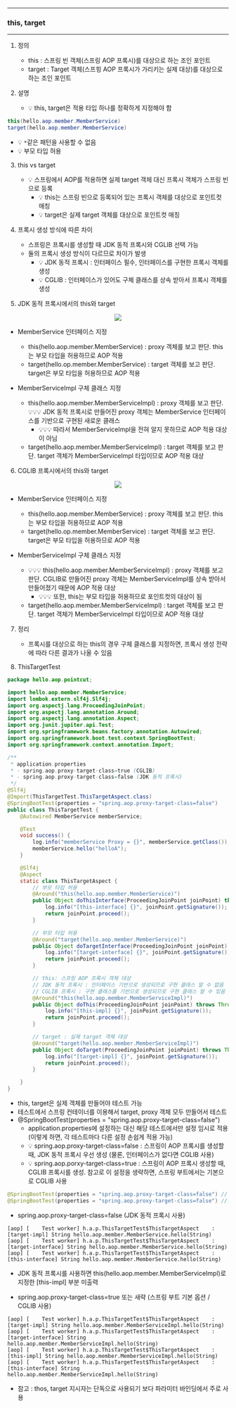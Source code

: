 -----
### this, target
-----
1. 정의
   - this : 스프링 빈 객체(스프링 AOP 프록시)를 대상으로 하는 조인 포인트
   - target : Target 객체(스프힝 AOP 프록시가 가리키는 실제 대상)를 대상으로 하는 조인 포인트

2. 설명
   - 💡 this, target은 적용 타입 하나를 정확하게 지정해야 함
```java
this(hello.aop.member.MemberService)
target(hello.aop.member.MemberService)
```
  - 💡 ```*```같은 패턴을 사용할 수 없음
  - 💡 부모 타입 허용

3. this vs target
   - 💡 스프링에서 AOP를 적용하면 실제 target 객체 대신 프록시 객체가 스프링 빈으로 등록
     + 💡 this는 스프링 빈으로 등록되어 있는 프록시 객체를 대상으로 포인트컷 매칭
     + 💡 target은 실제 target 객체를 대상으로 포인트컷 매칭

4. 프록시 생성 방식에 따른 차이
   - 스프링은 프록시를 생성할 때 JDK 동적 프록시와 CGLIB 선택 가능
   - 둘의 프록시 생성 방식이 다르므로 차이가 발생
     + 💡 JDK 동적 프록시 : 인터페이스 필수, 인터페이스를 구현한 프록시 객체를 생성
     + 💡 CGLIB : 인터페이스가 있어도 구체 클래스를 상속 받아서 프록시 객체를 생성

5. JDK 동적 프록시에서의 this와 target
<div align="center">
<img src="https://github.com/user-attachments/assets/1c313887-dffe-4c79-99b7-3553b2512a3d">
</div>

  - MemberService 인터페이스 지정
    + this(hello.aop.member.MemberService) : proxy 객체를 보고 판단. this는 부모 타입을 허용하므로 AOP 적용
    + target(hello.op.member.MemberService) : target 객체를 보고 판단. target은 부모 타입을 허용하므로 AOP 적용

  - MemberServiceImpl 구체 클래스 지정
    + this(hello.aop.member.MemberServiceImpl) : proxy 객체를 보고 판단. 💡💡💡 JDK 동적 프록시로 만들어진 proxy 객체는 MemberService 인터페이스를 기반으로 구현된 새로운 클래스
       * 💡💡💡 따라서 MemberServiceImpl을 전혀 알지 못하므로 AOP 적용 대상이 아님
    + target(hello.aop.member.MemberServiceImpl) : target 객체를 보고 판단. target 객체가 MemberServiceImpl 타입이므로 AOP 적용 대상

6. CGLIB 프록시에서의 this와 target
<div align="center">
<img src="https://github.com/user-attachments/assets/fa1a9e86-faef-40c7-86dd-cf82f8805b66">
</div>

  - MemberService 인터페이스 지정
    + this(hello.aop.member.MemberService) : proxy 객체를 보고 판단. this는 부모 타입을 허용하므로 AOP 적용
    + target(hello.op.member.MemberService) : target 객체를 보고 판단. target은 부모 타입을 허용하므로 AOP 적용

  - MemberServiceImpl 구체 클래스 지정
    + 💡💡💡 this(hello.aop.member.MemberServiceImpl) : proxy 객체를 보고 판단. CGLIB로 만들어진 proxy 객체는 MemberServiceImpl를 상속 받아서 만들어졌기 때문에 AOP 적용 대상
      * 💡💡💡 또한, this는 부모 타입을 허용하므로 포인트컷의 대상이 됨
    + target(hello.aop.member.MemberServiceImpl) : target 객체를 보고 판단. target 객체가 MemberServiceImpl 타입이므로 AOP 적용 대상

7. 정리
    - 프록시를 대상으로 하는 this의 경우 구체 클래스를 지정하면, 프록시 생성 전략에 따라 다른 결과가 나올 수 있음

8. ThisTargetTest
```java
package hello.aop.pointcut;

import hello.aop.member.MemberService;
import lombok.extern.slf4j.Slf4j;
import org.aspectj.lang.ProceedingJoinPoint;
import org.aspectj.lang.annotation.Around;
import org.aspectj.lang.annotation.Aspect;
import org.junit.jupiter.api.Test;
import org.springframework.beans.factory.annotation.Autowired;
import org.springframework.boot.test.context.SpringBootTest;
import org.springframework.context.annotation.Import;

/**
 * application.properties
 * - spring.aop.proxy-target-class=true (CGLIB)
 * - spring.aop.proxy-target-class=false (JDK 동적 프록시)
 */
@Slf4j
@Import(ThisTargetTest.ThisTargetAspect.class)
@SpringBootTest(properties = "spring.aop.proxy-target-class=false")
public class ThisTargetTest {
    @Autowired MemberService memberService;

    @Test
    void success() {
        log.info("memberService Proxy = {}", memberService.getClass());
        memberService.hello("helloA");
    }

    @Slf4j
    @Aspect
    static class ThisTargetAspect {
        // 부모 타입 허용
        @Around("this(hello.aop.member.MemberService)")
        public Object doThisInterface(ProceedingJoinPoint joinPoint) throws Throwable {
            log.info("[this-interface] {}", joinPoint.getSignature());
            return joinPoint.proceed();
        }

        // 부모 타입 허용
        @Around("target(hello.aop.member.MemberService)")
        public Object doTargetInterface(ProceedingJoinPoint joinPoint) throws Throwable {
            log.info("[target-interface] {}", joinPoint.getSignature());
            return joinPoint.proceed();
        }

        // this: 스프링 AOP 프록시 객체 대상
        // JDK 동적 프록시 : 인터페이스 기반으로 생성되므로 구현 클래스 알 수 없음
        // CGLIB 프록시 : 구현 클래스를 기반으로 생성되므로 구현 클래스 알 수 있음
        @Around("this(hello.aop.member.MemberServiceImpl)")
        public Object doThis(ProceedingJoinPoint joinPoint) throws Throwable {
            log.info("[this-impl] {}", joinPoint.getSignature());
            return joinPoint.proceed();
        }

        // target : 실제 target 객체 대상
        @Around("target(hello.aop.member.MemberServiceImpl)")
        public Object doTarget(ProceedingJoinPoint joinPoint) throws Throwable {
            log.info("[target-impl] {}", joinPoint.getSignature());
            return joinPoint.proceed();
        }

    }
}
```
  - this, target은 실제 객체를 만들어야 테스트 가능
  - 테스트에서 스프링 컨테이너를 이용해서 target, proxy 객체 모두 만들어서 테스트
  - @SpringBootTest(properties = "spring.aop.proxy-target-class=false")
    + application.properties에 설정하는 대신 해당 테스트에서만 설정 임시로 적용 (이렇게 하면, 각 테스트마다 다른 설정 손쉽게 적용 가능)
    + 💡 spring.aop.proxy-target-class=false : 스프링이 AOP 프록시를 생성할 때, JDK 동적 프록시 우선 생성 (물론, 인터페이스가 없다면 CGLIB 사용)
    + 💡 spring.aop.porxy-target-class=true : 스프링이 AOP 프록시 생성할 때, CGLIB 프록시를 생성. 참고로 이 설정을 생략하면, 스프링 부트에서는 기본으로 CGLIB 사용
```java
@SpringBootTest(properties = "spring.aop.proxy-target-class=false") // JDK 동적 프록시
@SpringBootTest(properties = "spring.aop.proxy-target-class=false") // CGLIB
```

  - spring.aop.proxy-target-class=false (JDK 동적 프록시 사용)
```
[aop] [    Test worker] h.a.p.ThisTargetTest$ThisTargetAspect    : [target-impl] String hello.aop.member.MemberService.hello(String)
[aop] [    Test worker] h.a.p.ThisTargetTest$ThisTargetAspect    : [target-interface] String hello.aop.member.MemberService.hello(String)
[aop] [    Test worker] h.a.p.ThisTargetTest$ThisTargetAspect    : [this-interface] String hello.aop.member.MemberService.hello(String)
```
  - JDK 동적 프록시를 사용하면 this(hello.aop.member.MemberServiceImpl)로 지정한 [this-impl] 부분 미출력
    
  - spring.aop.proxy-target-class=true 또는 새략 (스프링 부트 기본 옵션 / CGLIB 사용)
```
[aop] [    Test worker] h.a.p.ThisTargetTest$ThisTargetAspect    : [target-impl] String hello.aop.member.MemberServiceImpl.hello(String)
[aop] [    Test worker] h.a.p.ThisTargetTest$ThisTargetAspect    : [target-interface] String hello.aop.member.MemberServiceImpl.hello(String)
[aop] [    Test worker] h.a.p.ThisTargetTest$ThisTargetAspect    : [this-impl] String hello.aop.member.MemberServiceImpl.hello(String)
[aop] [    Test worker] h.a.p.ThisTargetTest$ThisTargetAspect    : [this-interface] String hello.aop.member.MemberServiceImpl.hello(String)
```
  - 참고 : thos, target 지시자는 단독으로 사용되기 보다 파라미터 바인딩에서 주로 사용

